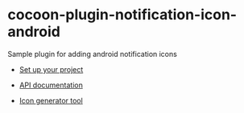 # cocoon-plugin-notification-icon-android

Sample plugin for adding android notification icons

* [Set up your project](https://github.com/ludei/atomic-plugins-notifications#javascript-api)

* [API documentation](http://ludei.github.io/cocoon-common/dist/doc/js/Cocoon.Notification.html) 

* [Icon generator tool](https://romannurik.github.io/AndroidAssetStudio/icons-notification.html#source.space.trim=1&source.space.pad=0&name=ic_stat_example)
